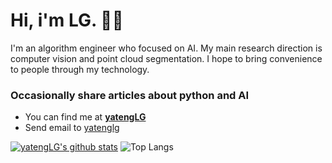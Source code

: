 <h1>Hi, i'm LG. 🧑‍💻</h1>

<p>
I'm an algorithm engineer who focused on AI. My main research direction is computer vision and point cloud segmentation. I hope to bring convenience to people through my technology. 
</p>


<h3> Occasionally share articles about python and AI</h3>


- You can find me at <strong>[yatengLG](http://www.yatenglg.cn)</strong> 
- Send email to [yatenglg](http://mail.qq.com/cgi-bin/qm_share?t=qm_mailme&email=Bn9ncmNoYWphRnd3KGVpaw)

 [![yatengLG's github stats](https://github-readme-stats.vercel.app/api?username=yatengLG&show_icons=true&hide=contribs&include_all_commits=True&bg_color=25,108dc7,ef8e38&title_color=9932CC&text_color=00FF00&icon_color=00FFFF&line_height=24)](https://github.com/anuraghazra/github-readme-stats)
![Top Langs](https://github-readme-stats.vercel.app/api/top-langs/?username=yatengLG&layout=compact)

